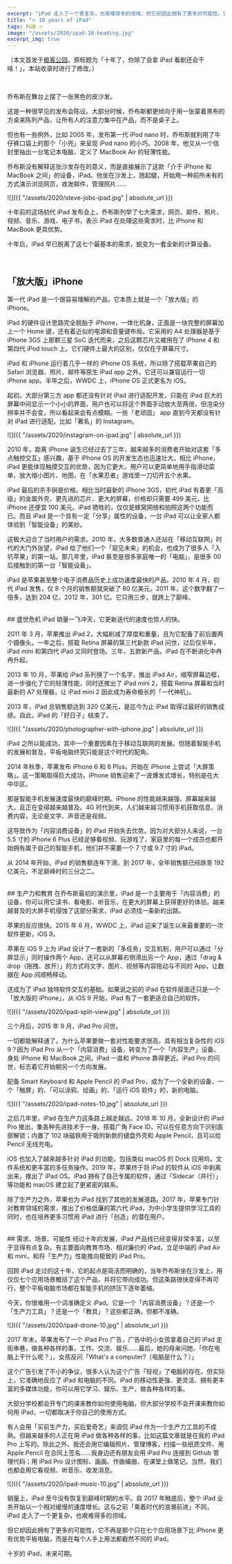 ```yaml
---
excerpt: "iPad 走入了一个更复杂，也艰难得多的领域，但它却因此拥有了更多的可能性。它不再是那个只在七个应用场景下比 iPhone 更有优势平板电脑，而是在每个人手上用法都截然不同的 iPad。"
title: "🔥 10 years of iPad"
tags: 科技 🔥
image: "/assets/2020/ipad-10-heading.jpg"
excerpt_img: true
---
```


（本文首发于[极客公园](https://mp.weixin.qq.com/s/QVRtbOs6NOvQ-YI9xz-N6g)，原标题为「十年了，你除了会拿 iPad 看剧还会干啥！」，本站收录时进行了修改。）

<br>

乔布斯在舞台上摆了一张黑色的皮沙发。

这是一种很罕见的发布会陈设。大部分时候，乔布斯都更倾向于用一张蒙着黑布的方桌来陈列产品，让所有人的注意力集中在产品，而不是桌子上。

但也有一些例外，比如 2005 年，发布第一代 iPod nano 时，乔布斯就利用了牛仔裤口袋上的那个「小兜」来呈现 iPod nano 的小巧。2008 年，他又从一个信封里抽出一台笔记本电脑，定义了 MacBook Air 的轻薄性能。

乔布斯没有解释这张沙发存在的意义，而是直接展示了这款「介于 iPhone 和 MacBook 之间」的设备，iPad。他坐在沙发上，翘起腿，开始用一种前所未有的方式演示浏览网页，收发邮件，管理照片……

![]({{ "/assets/2020/steve-jobs-ipad.jpg" | absolute_url }})

十年前的这场初代 iPad 发布会上，乔布斯列举了七大需求，网页、邮件、照片、视频、音乐、游戏、电子书，表示 iPad 在处理这些需求时，比 iPhone 和 MacBook 更具优势。

十年后，iPad 早已脱离了这七个最基本的需求，蜕变为一套全新的计算设备。

<br>

## 「放大版」iPhone
第一代 iPad 是一个很容易理解的产品，它本质上就是一个「放大版」的 iPhone。

iPad 的硬件设计思路完全脱胎于 iPhone，一体化机身，正面是一块完整的屏幕加上一个 Home 键，还有着近似的电源和音量键布局。它采用的 A4 处理器是基于 iPhone 3GS 上那颗三星 SoC 迭代而来，之后这颗芯片又被用在了 iPhone 4 和第四代 iPod touch 上。它们硬件上最大的区别，仅仅在于屏幕尺寸。

iPad 和 iPhone 运行着几乎一样的 iPhone OS 系统，所以除了搭载苹果自己的 Safari 浏览器、照片、邮件等原生 iPad app 之外，它还可以兼容运行一切 iPhone app。半年之后，WWDC 上，iPhone OS 正式更名为 iOS。

起初，大部分第三方 app 都还没有针对 iPad 进行适配开发，只能在 iPad 巨大的屏幕中间显示一个小小的界面，用户也可以将这个界面手动放大至两倍，但渲染分辨率并不会变，所以看起来会有点模糊。一些「老顽固」 app 直到今天都没有针对 iPad 进行适配，比如「著名」的 Instagram。

![]({{ "/assets/2020/instagram-on-ipad.jpg" | absolute_url }})

2010 年，距离 iPhone 诞生已经过去了三年，越来越多的消费者开始对这套「多点触控交互」感兴趣，基于 iPhone OS 的开发生态也迅速壮大。相比 iPhone，iPad 更能体现触摸交互的优势，因为它更大。用户可以更简单地用手指滑动菜单，放大缩小图片、地图，在「水果忍者」游戏里一刀切开五个水果。

iPad 最后的杀手锏是价格。相比当时最新的 iPhone 3GS，初代 iPad 有着更「高级」的金属外壳、更先进的芯片、更大的屏幕，价格却只需要 499 美元，比 iPhone 还便宜 100 美元。iPad 牺牲的，仅仅是蜂窝网络和拍照这两个功能而已。而且 iPad 是一个具有一定「分享」属性的设备，一台 iPad 可以让全家人都体验到「智能设备」的美妙。

这极大迎合了当时用户的需求。2010 年，大多数普通人还站在「移动互联网」时代的大门外张望，iPad 给了他们一个「窥见未来」的机会，也成为了很多人「入坑苹果」的第一站。那几年里，iPad 甚至是很多家庭唯一的「电脑」，是很多 00 后接触到的第一台「智能设备」。

iPad 是苹果甚至整个电子消费品历史上成功速度最快的产品。2010 年 4 月，初代 iPad 发售，仅 8 个月的销售额就突破了 80 亿美元。2011 年，这个数字翻了一倍多，达到 204 亿，2012 年，301 亿。它只用三步，就跨上了巅峰。 

<br>
## 盛世危机
iPad 销量一飞冲天，它更新迭代的速度也惊人的快。

2011 年 3 月，苹果推出 iPad 2，大幅削减了厚度和重量，且为它配备了前后置两个摄像头。一年之后，搭载 Retina 屏幕的第三代新款 iPad 问世，过后仅半年，iPad mini 和第四代 iPad 又同时登场。三年，五款新产品，iPad 在不断进化中冉冉升起。

2013 年 10 月，苹果给 iPad 系列换了一个名字，推出 iPad Air，缩窄屏幕边框，进一步强化了它的轻薄性能，同时还推出了 iPad mini 2，搭载 Retina 屏幕和当时最新的 A7 处理器，让 iPad mini 2 因此成为寿命极长的「一代神机」。

2013 年，iPad 总销售额达到 320 亿美元，是迄今为止 iPad 取得过最好的销售成绩。自此，iPad 的「好日子」结束了。

![]({{ "/assets/2020/photographer-with-iphone.jpg" | absolute_url }})

iPad 之所以能成功，其中一个重要因素在于移动互联网的发展。但随着智能手机的发展和普及，平板电脑终究只能是这个时代的配角。

2014 年秋季，苹果发布 iPhone 6 和 6 Plus，开始在 iPhone 上尝试「大屏策略」。这一策略取得巨大成功，iPhone 销售迎来了一波爆发式增长，特别是在大中华区。

那是智能手机发展速度最快的巅峰时期。iPhone 的性能越来越强、屏幕越来越大，且正在变得越来越普及。4G 时代到来，人们越来越习惯用手机获取信息、消费内容，无论是文字、声音还是视频。

这导致作为「内容消费设备」的 iPad 开始失去优势。因为对大部分人来说，一台 5.5 寸的 iPhone 6 Plus 已经足够看视频、玩游戏了，家庭里的每一个成员也都开始拥有属于自己的智能手机，他们并不需要一个 7 寸或 9.7 寸的 iPad。

从 2014 年开始，iPad 的销售额连年下滑。到 2017 年，全年销售额已经跌至 192 亿美元，不足巅峰时的三分之二。

<br>
## 生产力和教育
在乔布斯最初的演示里，iPad 是一个主要用于「内容消费」的设备，你可以用它读书、看电影、听音乐，在更大的屏幕上获得更好的体验。越来越普及的大屏手机侵蚀了这部分需求，iPad 必须找一条新的出路。

苹果的反应很快。2015 年 6 月，WWDC 上，iPad 迎来了诞生以来最重要的一次软件更新，iOS 9。

苹果在 iOS 9 上为 iPad 设计了一套新的「多任务」交互机制，用户可以通过「分屏显示」同时操作两个 App，还可以从屏幕右侧滑出另一个 App，通过「drag & drop（拖拽、放开）」的方式将文字、图片、视频等内容拖动与不同的 App，让数据在 App 间顺畅移动。

这成为了 iPad 独特软件交互的基础。如果说之前的 iPad 在软件层面还只是一个「放大版的 iPhone」，从 iOS 9 开始，iPad 有了一套更适合自己的软件。

![]({{ "/assets/2020/ipad-split-view.jpg" | absolute_url }})

三个月后，2015 年 9 月，iPad Pro 问世。

一切都能解释通了。为什么苹果要做一套对性能要求很高，具有相当复杂性的 iOS 9？因为 iPad Pro 从一个「内容消费」设备，转变为了一个「内容生产」设备。身处 iPhone 和 MacBook 之间，iPad 一直和 iPhone 靠得更近。iPad Pro 的问世，标志着它开始朝另一个方向发展。

配备 Smart Keyboard 和 Apple Pencil 的 iPad Pro，成为了一个全新的设备，一个「触屏」的、「可以涂鸦、绘画」的、「运行 iOS 软件」的，新的电脑。

![]({{ "/assets/2020/ipad-notes-10.jpg" | absolute_url }})

之后几年里，iPad 在生产力这条路上越走越远。2018 年 10 月，全新设计的 iPad Pro 推出，集各种先进技术于一身。搭载广角 Face ID，可以在任意方向下识别面部解锁；内置了 102 块磁铁用于吸附新款的键盘外壳和 Apple Pencil，且可以给 Pencil 无线充电。

iOS 也加入了越来越多针对 iPad 的功能，包括类似 macOS 的 Dock 应用坞，文件系统和更丰富的多任务操作。2019 年，苹果终于将 iPad 的软件从 iOS 中剥离出来，推出了 iPad OS。iPad 拥有了自己专属的软件，通过「Sidecar（并行）」等功能和 macOS 建立起了更紧密的联系。

除了生产力之外，苹果也为 iPad 找到了其他的发展道路。2017 年，苹果专门针对教育领域的需求，推出了价格低廉的第六代 iPad，为中小学生提供学习工具的同时，也在培养更多习惯用 iPad 进行「创造」的潜在用户。

<br>
## 需求、场景、可能性
经过十年的发展，iPad 产品线已经变得非常丰富，以至于显得有点复杂。有主要面向教育市场、相对廉价的 iPad，立足中端的 iPad Air 和 mini，和将「生产力」性能推向极致的 iPad Pro。

回顾 iPad 走过的这十年，它的起点是简洁而明确的，当年乔布斯坐在沙发上，用仅仅七个应用场景概括了这个产品，并将它带向成功。但这条路很快变得不再可行，整个平板电脑市场都在智能手机的挤压下逐年萎缩。

今天，你很难用一个词准确定义 iPad。它是一个「内容消费设备」？还是一个「生产力工具」？还是一个「教具」？这些都正确，但都不准确。

![]({{ "/assets/2020/ipad-drone-10.jpg" | absolute_url }})

2017 年末，苹果发布了一个 iPad Pro 广告，广告中的小女孩拿着自己的 iPad 走街串巷，做各种各样的事，工作、交流、娱乐……最后，她的母亲问她，「你在电脑上干什么呢？」，女孩反问「What's a computer?（电脑是什么？）」

这个广告引发了不小的争议，很多人认为这个广告「轻视」了电脑的存在。但实际上，它准确地反应了 iPad 和电脑的不同。iPad 的移动性更强、更灵活、拥有更丰富的多媒体功能，你可以用它学习、娱乐、生产，做各种各样的事。

大部分学校都会开专门的课来教你如何使用电脑，但大部分学校不会开课来教你如何用 iPad，一切都取决于你自己的使用方式。

有人会用「买前生产力，买后爱奇艺」来调侃 iPad 作为一个生产力工具的不成熟。但越来越多的人正在用 iPad 做各种各样的事，比如这篇文章就是在我的 iPad Pro 上写的。除此之外，我还会用它编辑照片、管理博客，扫描一些纸质文件、用 Apple Pencil 在合同上签名……我身边还有朋友会用 iPad Pro 连接到 Github 管理代码；用 iPad Pro 设计图标、画画、作曲编曲、在课堂上做笔记。当然，我们也都会用它看视频、听音乐、收发消息。

![]({{ "/assets/2020/ipad-music-10.jpg" | absolute_url }})

销量上，iPad 至今没有恢复到巅峰时期的水平。自 2017 年触底后，整个 iPad 业务开始以一个相对缓慢的速度增长。这与之前「乘着时代的浪潮前进」不同，iPad 走入了一个更复杂，也艰难得多的领域。

但它却因此拥有了更多的可能性，它不再是那个只在七个应用场景下比 iPhone 更有优势平板电脑，而是在每个人手上用法都截然不同的 iPad。

十岁的 iPad，未来可期。